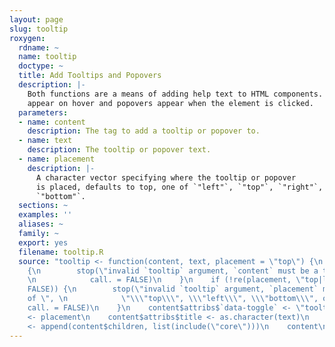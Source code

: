 ```yaml
---
layout: page
slug: tooltip
roxygen:
  rdname: ~
  name: tooltip
  doctype: ~
  title: Add Tooltips and Popovers
  description: |-
    Both functions are a means of adding help text to HTML components. Tooltips
    appear on hover and popovers appear when the element is clicked.
  parameters:
  - name: content
    description: The tag to add a tooltip or popover to.
  - name: text
    description: The tooltip or popover text.
  - name: placement
    description: |-
      A character vector specifying where the tooltip or popover
      is placed, defaults to top, one of `"left"`, `"top"`, `"right"`, or
      `"bottom"`.
  sections: ~
  examples: ''
  aliases: ~
  family: ~
  export: yes
  filename: tooltip.R
  source: "tooltip <- function(content, text, placement = \"top\") {\n    if (!is_tag(content))
    {\n        stop(\"invalid `tooltip` argument, `content` must be a tag object\",
    \n            call. = FALSE)\n    }\n    if (!re(placement, \"top|left|bottom|right\",
    FALSE)) {\n        stop(\"invalid `tooltip` argument, `placement` must be one
    of \", \n            \"\\\"top\\\", \\\"left\\\", \\\"bottom\\\", or \\\"right\\\"\",
    call. = FALSE)\n    }\n    content$attribs$`data-toggle` <- \"tooltip\"\n    content$attribs$`data-placement`
    <- placement\n    content$attribs$title <- as.character(text)\n    content$children
    <- append(content$children, list(include(\"core\")))\n    content\n}"
---
```

